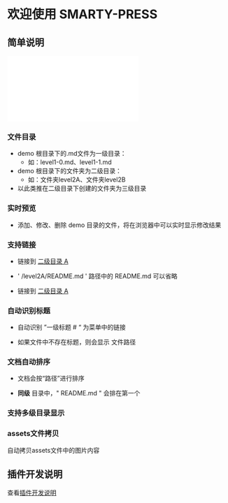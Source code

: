 # 欢迎使用 SMARTY-PRESS


## 简单说明

<iframe src="//player.bilibili.com/player.html?aid=632933853&bvid=BV1Vb4y127RM&cid=407488562&page=1" scrolling="no" border="0" frameborder="no" framespacing="0" allowfullscreen="true"> </iframe>

### 文件目录
* demo 根目录下的.md文件为一级目录：
    * 如：level1-0.md、level1-1.md
* demo 根目录下的文件夹为二级目录：
    * 如：文件夹level2A、文件夹level2B
* 以此类推在二级目录下创建的文件夹为三级目录

### 实时预览

* 添加、修改、删除 demo 目录的文件，将在浏览器中可以实时显示修改结果

### 支持链接

* 链接到 [二级目录 A](/level2A/README.md)

* ' /level2A/README.md ' 路径中的 README.md 可以省略
 * 链接到 [二级目录 A](/level2A)

### 自动识别标题

* 自动识别 ”一级标题 # “ 为菜单中的链接

* 如果文件中不存在标题，则会显示 文件路径

### 文档自动排序

* 文档会按“路径”进行排序

*  **同级** 目录中，" README.md " 会排在第一个

### 支持多级目录显示


### assets文件拷贝
自动拷贝assets文件中的图片内容

## 插件开发说明

查看[插件开发说明](https://github.com/su37josephxia/smarty-press/tree/master/src/markdown/provider/__test_files__/)
